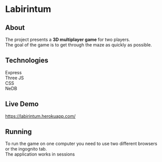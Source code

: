 # Labirintum

## About
The project presents a <b>3D multiplayer game</b> for two players. 
</br>The goal of the game is to get through the maze as quickly as possible.

## Technologies
Express </br>
Three JS </br>
CSS </br>
NeDB </br>

## Live Demo 
https://labirintum.herokuapp.com/

## Running
To run the game on one computer you need to use two different browsers or the ingognito tab. </br> The application works in sessions
